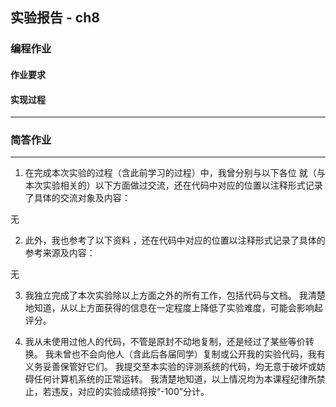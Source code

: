 ## 实验报告 - ch8

### 编程作业

#### 作业要求

#### 实现过程

---

### 简答作业

---

1. 在完成本次实验的过程（含此前学习的过程）中，我曾分别与以下各位 就（与本次实验相关的）以下方面做过交流，还在代码中对应的位置以注释形式记录了具体的交流对象及内容：

无

2. 此外，我也参考了以下资料 ，还在代码中对应的位置以注释形式记录了具体的参考来源及内容：

无

3. 我独立完成了本次实验除以上方面之外的所有工作，包括代码与文档。 我清楚地知道，从以上方面获得的信息在一定程度上降低了实验难度，可能会影响起评分。

4. 我从未使用过他人的代码，不管是原封不动地复制，还是经过了某些等价转换。 我未曾也不会向他人（含此后各届同学）复制或公开我的实验代码，我有义务妥善保管好它们。
   我提交至本实验的评测系统的代码，均无意于破坏或妨碍任何计算机系统的正常运转。
   我清楚地知道，以上情况均为本课程纪律所禁止，若违反，对应的实验成绩将按“-100”分计。